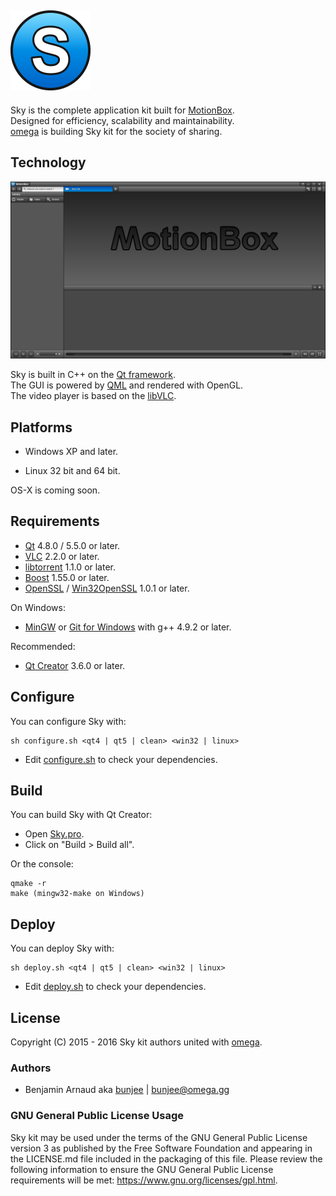 <a href="http://omega.gg/MotionBox/sources"><img src="dist/pictures/Sky.png" alt="Sky kit" width="128px"></a>
---

Sky is the complete application kit built for [MotionBox](http://omega.gg/MotionBox).<br>
Designed for efficiency, scalability and maintainability.<br>
[omega](http://omega.gg/about) is building Sky kit for the society of sharing.<br>

## Technology
<a href="http://omega.gg/MotionBox"><img src="dist/pictures/MotionBox.png" alt="MotionBox" width="512px"></a>

Sky is built in C++ on the [Qt framework](http://github.com/qtproject).<br>
The GUI is powered by [QML](http://github.com/qtproject/qtdeclarative) and rendered with OpenGL.<br>
The video player is based on the [libVLC](http://github.com/videolan/vlc).<br>

## Platforms

- Windows XP and later.

- Linux 32 bit and 64 bit.

OS-X is coming soon.

## Requirements

- [Qt](http://download.qt.io/official_releases/qt) 4.8.0 / 5.5.0 or later.
- [VLC](http://download.videolan.org/pub/videolan/vlc) 2.2.0 or later.
- [libtorrent](http://github.com/arvidn/libtorrent/releases) 1.1.0 or later.
- [Boost](http://www.boost.org/users/download) 1.55.0 or later.
- [OpenSSL](http://www.openssl.org/source) / [Win32OpenSSL](http://slproweb.com/products/Win32OpenSSL.html) 1.0.1 or later.

On Windows:
- [MinGW](http://sourceforge.net/projects/mingw) or [Git for Windows](http://git-for-windows.github.io) with g++ 4.9.2 or later.

Recommended:
- [Qt Creator](http://download.qt.io/official_releases/qtcreator) 3.6.0 or later.

## Configure

You can configure Sky with:

    sh configure.sh <qt4 | qt5 | clean> <win32 | linux>

- Edit [configure.sh](configure.sh) to check your dependencies.

## Build

You can build Sky with Qt Creator:
- Open [Sky.pro](Sky.pro).
- Click on "Build > Build all".

Or the console:

    qmake -r
    make (mingw32-make on Windows)

## Deploy

You can deploy Sky with:

    sh deploy.sh <qt4 | qt5 | clean> <win32 | linux>

- Edit [deploy.sh](deploy.sh) to check your dependencies.

## License

Copyright (C) 2015 - 2016 Sky kit authors united with [omega](http://omega.gg/about).

### Authors

- Benjamin Arnaud aka [bunjee](http://bunjee.me) | <bunjee@omega.gg>

### GNU General Public License Usage

Sky kit may be used under the terms of the GNU General Public License version 3 as published
by the Free Software Foundation and appearing in the LICENSE.md file included in the packaging
of this file. Please review the following information to ensure the GNU General Public License
requirements will be met: https://www.gnu.org/licenses/gpl.html.
